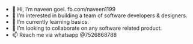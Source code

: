 - 👋 Hi, I’m naveen goel. fb.com/naveen1199 
- 👀 I’m interested in building a team of software developers & designers.
- 🌱 I’m currently learning basics.
- 💞️ I’m looking to collaborate on any software related product.
- 📫 Reach me via whatsapp  @7526868788

<!---
naveen1199/naveen1199 is a ✨ special ✨ repository of my learning curve.
--->

